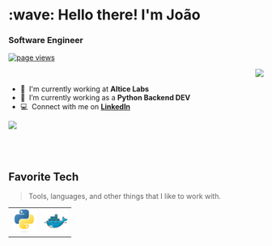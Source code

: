 <h1 align="left" id="title">:wave: Hello there! I'm João</h1>
<h3 align="left">Software Engineer</h3>

<p align="left">
  <a href="https://github.com/ryzenboi98/ryzenboi98">
    <img src="https://komarev.com/ghpvc/?username=ryzenboi98" alt="page views" />
  </a>
</p>

<a href="#ryzenboi98-title">
  <img src="https://github-readme-stats.vercel.app/api?username=ryzenboi98&show_icons=true&theme=onedark" align="right" />
</a>

<br>

- :office: &nbsp;I'm currently working at **Altice Labs**
- :seedling: &nbsp;I’m currently working as a **Python Backend DEV**
- :computer: &nbsp;Connect with me on **[LinkedIn](https://www.linkedin.com/in/jo%C3%A3o-ant%C3%B3nio/)**
<a href="#ryzenboi98-title">
  <img src="https://spotify-github-profile.vercel.app/api/view?uid=ujuq241qyia2mvohdnnb4ay7s&cover_image=true&theme=natemoo-re&show_offline=false&background_color=121212&interchange=false&bar_color=53b14f&bar_color_cover=false" align="left" />
</a>

<br>
<br>
<br>
<br>


<h2 align="left" id="ryzenboi98-tech">Favorite Tech</h2>

> Tools, languages, and other things that I like to work with.
<table>
  <tr>
    <td align="left">
      <!-- Left-aligned image -->
      <img src="./img/python-original.svg" width="48" height="48 alt="Left Image" />
    </td>
    <td align="left">
      <!-- Right-aligned image 1 -->
      <img src="./img/docker-original.svg" width="48" height="48 alt="Right Image 1" />
    </td>
  </tr>
</table>
